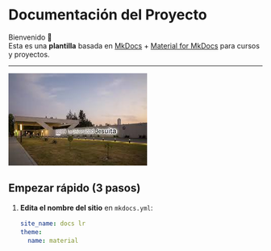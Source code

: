 # Documentación del Proyecto

Bienvenido 👋  
Esta es una **plantilla** basada en [MkDocs](https://www.mkdocs.org/) + [Material for MkDocs](https://squidfunk.github.io/mkdocs-material/) para cursos y proyectos.

---

![Diagrama del sistema](recursos/imgs/ibero.jpeg)


## Empezar rápido (3 pasos)

1. **Edita el nombre del sitio** en `mkdocs.yml`:
   ```yaml
   site_name: docs lr
   theme:
     name: material